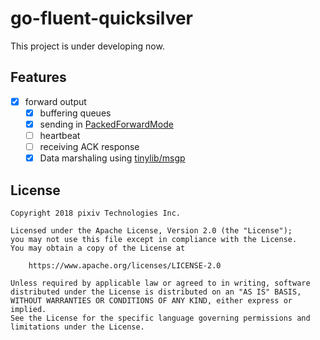 # go-fluent-quicksilver

This project is under developing now.

## Features

- [x] forward output
  - [x] buffering queues
  - [x] sending in [PackedForwardMode](https://github.com/fluent/fluentd/wiki/Forward-Protocol-Specification-v1#packedforward-mode)
  - [ ] heartbeat
  - [ ] receiving ACK response
  - [x] Data marshaling using [tinylib/msgp](https://github.com/tinylib/msgp)

## License

```
Copyright 2018 pixiv Technologies Inc.

Licensed under the Apache License, Version 2.0 (the "License");
you may not use this file except in compliance with the License.
You may obtain a copy of the License at

    https://www.apache.org/licenses/LICENSE-2.0

Unless required by applicable law or agreed to in writing, software
distributed under the License is distributed on an "AS IS" BASIS,
WITHOUT WARRANTIES OR CONDITIONS OF ANY KIND, either express or implied.
See the License for the specific language governing permissions and
limitations under the License.
```
